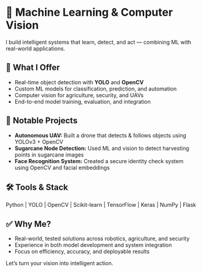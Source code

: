 # 🤖 Machine Learning & Computer Vision

I build intelligent systems that learn, detect, and act — combining ML with real-world applications.

## 🚀 What I Offer
- Real-time object detection with **YOLO** and **OpenCV**
- Custom ML models for classification, prediction, and automation
- Computer vision for agriculture, security, and UAVs
- End-to-end model training, evaluation, and integration

## 🧠 Notable Projects
- **Autonomous UAV:** Built a drone that detects & follows objects using YOLOv3 + OpenCV
- **Sugarcane Node Detection:** Used ML and vision to detect harvesting points in sugarcane images
- **Face Recognition System:** Created a secure identity check system using OpenCV and facial embeddings

## 🛠 Tools & Stack
Python | YOLO | OpenCV | Scikit-learn | TensorFlow | Keras | NumPy | Flask

## ✅ Why Me?
- Real-world, tested solutions across robotics, agriculture, and security
- Experience in both model development and system integration
- Focus on efficiency, accuracy, and deployable results

Let’s turn your vision into intelligent action.
